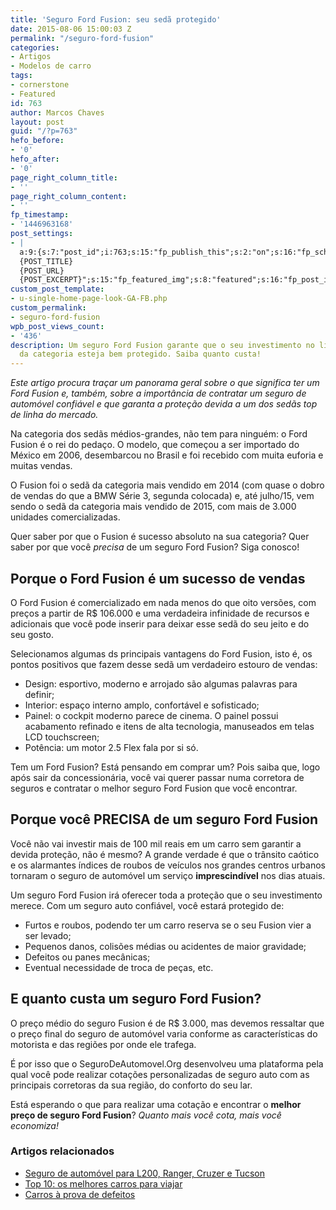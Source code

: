 ```yaml
---
title: 'Seguro Ford Fusion: seu sedã protegido'
date: 2015-08-06 15:00:03 Z
permalink: "/seguro-ford-fusion"
categories:
- Artigos
- Modelos de carro
tags:
- cornerstone
- Featured
id: 763
author: Marcos Chaves
layout: post
guid: "/?p=763"
hefo_before:
- '0'
hefo_after:
- '0'
page_right_column_title:
- ''
page_right_column_content:
- ''
fp_timestamp:
- '1446963168'
post_settings:
- |
  a:9:{s:7:"post_id";i:763;s:15:"fp_publish_this";s:2:"on";s:16:"fp_schedule_this";s:3:"yes";s:11:"fp_datetime";s:0:"";s:18:"fp_timezone_offset";s:3:"120";s:8:"msg_body";s:66:"Novo post no {SITE_NAME}
  {POST_TITLE}
  {POST_URL}
  {POST_EXCERPT}";s:15:"fp_featured_img";s:8:"featured";s:16:"fp_post_img_text";s:0:"";s:5:"pages";a:2:{i:0;s:3:"own";i:1;s:15:"520743491417556";}}
custom_post_template:
- u-single-home-page-look-GA-FB.php
custom_permalink:
- seguro-ford-fusion
wpb_post_views_count:
- '436'
description: Um seguro Ford Fusion garante que o seu investimento no líder de vendas
  da categoria esteja bem protegido. Saiba quanto custa!
---
```


_Este artigo procura traçar um panorama geral sobre o que significa ter um Ford Fusion e, também, sobre a importância de contratar um seguro de automóvel confiável e que garanta a proteção devida a um dos sedãs top de linha do mercado._

Na categoria dos sedãs médios-grandes, não tem para ninguém: o Ford Fusion é o rei do pedaço. O modelo, que começou a ser importado do México em 2006, desembarcou no Brasil e foi recebido com muita euforia e muitas vendas.

O Fusion foi o sedã da categoria mais vendido em 2014 (com quase o dobro de vendas do que a BMW Série 3, segunda colocada) e, até julho/15, vem sendo o sedã da categoria mais vendido de 2015, com mais de 3.000 unidades comercializadas.

Quer saber por que o Fusion é sucesso absoluto na sua categoria? Quer saber por que você _precisa_ de um seguro Ford Fusion? Siga conosco!

## Porque o Ford Fusion é um sucesso de vendas

O Ford Fusion é comercializado em nada menos do que oito versões, com preços a partir de R$ 106.000 e uma verdadeira infinidade de recursos e adicionais que você pode inserir para deixar esse sedã do seu jeito e do seu gosto.

Selecionamos algumas ds principais vantagens do Ford Fusion, isto é, os pontos positivos que fazem desse sedã um verdadeiro estouro de vendas:

  * Design: esportivo, moderno e arrojado são algumas palavras para definir;
  * Interior: espaço interno amplo, confortável e sofisticado;
  * Painel: o cockpit moderno parece de cinema. O painel possui acabamento refinado e itens de alta tecnologia, manuseados em telas LCD touchscreen;
  * Potência: um motor 2.5 Flex fala por si só.

Tem um Ford Fusion? Está pensando em comprar um? Pois saiba que, logo após sair da concessionária, você vai querer passar numa corretora de seguros e contratar o melhor seguro Ford Fusion que você encontrar.

## Porque você PRECISA de um seguro Ford Fusion

Você não vai investir mais de 100 mil reais em um carro sem garantir a devida proteção, não é mesmo? A grande verdade é que o trânsito caótico e os alarmantes índices de roubos de veículos nos grandes centros urbanos tornaram o seguro de automóvel um serviço **imprescindível** nos dias atuais.

Um seguro Ford Fusion irá oferecer toda a proteção que o seu investimento merece. Com um seguro auto confiável, você estará protegido de:

  * Furtos e roubos, podendo ter um carro reserva se o seu Fusion vier a ser levado;
  * Pequenos danos, colisões médias ou acidentes de maior gravidade;
  * Defeitos ou panes mecânicas;
  * Eventual necessidade de troca de peças, etc.

## E quanto custa um seguro Ford Fusion?

O preço médio do seguro Fusion é de R$ 3.000, mas devemos ressaltar que o preço final do seguro de automóvel varia conforme as características do motorista e das regiões por onde ele trafega.

É por isso que o SeguroDeAutomovel.Org desenvolveu uma plataforma pela qual você pode realizar cotações personalizadas de seguro auto com as principais corretoras da sua região, do conforto do seu lar.

Está esperando o que para realizar uma cotação e encontrar o **melhor preço de seguro Ford Fusion**? _Quanto mais você cota, mais você economiza!_

### Artigos relacionados

  * <a href="/seguro-l200-ranger-cruzer-tucson" target="_blank">Seguro de automóvel para L200, Ranger, Cruzer e Tucson</a>
  * <a href="/quais-os-10-melhores-carros-para-viagem" target="_blank">Top 10: os melhores carros para viajar</a>
  * <a href="/modelos-de-carros-que-sao-a-prova-de-defeito" target="_blank">Carros à prova de defeitos</a>